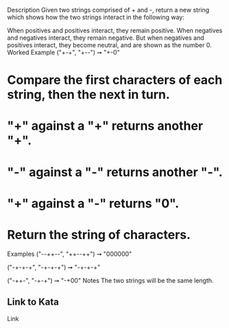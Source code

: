Description
Given two strings comprised of + and -, return a new string which shows how the two strings interact in the following way:

When positives and positives interact, they remain positive.
When negatives and negatives interact, they remain negative.
But when negatives and positives interact, they become neutral, and are shown as the number 0.
Worked Example
("+-+", "+--") ➞ "+-0"

# Compare the first characters of each string, then the next in turn.

# "+" against a "+" returns another "+".

# "-" against a "-" returns another "-".

# "+" against a "-" returns "0".

# Return the string of characters.

Examples
("--++--", "++--++") ➞ "000000"

("-+-+-+", "-+-+-+") ➞ "-+-+-+"

("-++-", "-+-+") ➞ "-+00"
Notes
The two strings will be the same length.

## Link to Kata

Link
